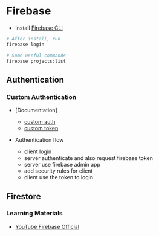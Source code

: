 # Firebase

- Install [Firebase CLI](https://firebase.google.com/docs/cli#install-cli-mac-linux)

```bash
# After install, run
firebase login

# Some useful commands
firebase projects:list
```

## Authentication

### Custom Authentication

- [Documentation]
  - [custom auth](https://firebase.google.com/docs/auth/web/custom-auth)
  - [custom token](https://firebase.google.com/docs/auth/admin/create-custom-tokens)

- Authentication flow
  - client login
  - server authenticate and also request firebase token
  - server use firebase admin app
  - add security rules for client
  - client use the token to login

## Firestore

### Learning Materials

- [YouTube Firebase Official](https://www.youtube.com/watch?v=v_hR4K4auoQ&list=PLl-K7zZEsYLluG5MCVEzXAQ7ACZBCuZgZ&index=2&t=0s)
